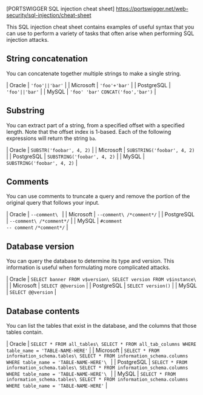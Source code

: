 
[PORTSWIGGER SQL injection cheat sheet] https://portswigger.net/web-security/sql-injection/cheat-sheet

This SQL injection cheat sheet contains examples of useful syntax that you can use to perform a variety of tasks that often arise when performing SQL injection attacks.

String concatenation
--------------------

You can concatenate together multiple strings to make a single string.

| Oracle | `'foo'||'bar'` |
| Microsoft | `'foo'+'bar'` |
| PostgreSQL | `'foo'||'bar'` |
| MySQL | `'foo' 'bar'` 
        `CONCAT('foo','bar')` |

Substring
---------

You can extract part of a string, from a specified offset with a specified length. Note that the offset index is 1-based. Each of the following expressions will return the string `ba`.

| Oracle | `SUBSTR('foobar', 4, 2)` |
| Microsoft | `SUBSTRING('foobar', 4, 2)` |
| PostgreSQL | `SUBSTRING('foobar', 4, 2)` |
| MySQL | `SUBSTRING('foobar', 4, 2)` |

Comments
--------

You can use comments to truncate a query and remove the portion of the original query that follows your input.

| Oracle | `--comment\
` |
| Microsoft | `--comment\
/*comment*/` |
| PostgreSQL | `--comment\
/*comment*/` |
| MySQL | `#comment`\
`-- comment` 
`/*comment*/` |

Database version
----------------

You can query the database to determine its type and version. This information is useful when formulating more complicated attacks.

| Oracle | `SELECT banner FROM v$version\
SELECT version FROM v$instance\
` |
| Microsoft | `SELECT @@version` |
| PostgreSQL | `SELECT version()` |
| MySQL | `SELECT @@version` |

Database contents
-----------------

You can list the tables that exist in the database, and the columns that those tables contain.

| Oracle | `SELECT * FROM all_tables\
SELECT * FROM all_tab_columns WHERE table_name = 'TABLE-NAME-HERE'` |
| Microsoft | `SELECT * FROM information_schema.tables\
SELECT * FROM information_schema.columns WHERE table_name = 'TABLE-NAME-HERE'\
` |
| PostgreSQL | `SELECT * FROM information_schema.tables\
SELECT * FROM information_schema.columns WHERE table_name = 'TABLE-NAME-HERE'\
` |
| MySQL | `SELECT * FROM information_schema.tables\
SELECT * FROM information_schema.columns WHERE table_name = 'TABLE-NAME-HERE'` |
